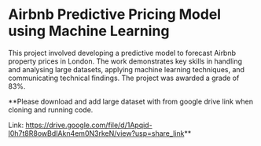 # Airbnb Predictive Pricing Model using Machine Learning


This project involved developing a predictive model to forecast Airbnb property prices in London. The work demonstrates key skills in handling and analysing large datasets, applying machine learning techniques, and communicating technical findings. The project was awarded a grade of 83%.

**Please download and add large dataset with from google drive link when cloning and running code.

Link: https://drive.google.com/file/d/1Apqid-I0h7t8R8owBdIAkn4em0N3rkeN/view?usp=share_link**


